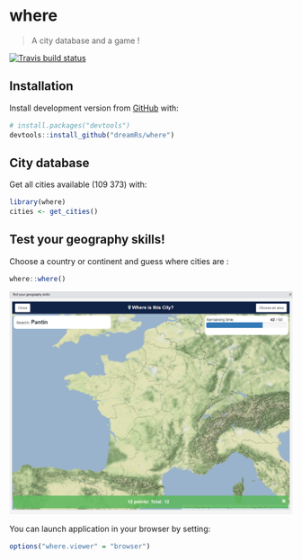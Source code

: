 # where

> A city database and a game !

[![Travis build status](https://travis-ci.org/dreamRs/where.svg?branch=master)](https://travis-ci.org/dreamRs/where)


## Installation

Install development version from [GitHub](https://github.com/) with:

``` r
# install.packages("devtools")
devtools::install_github("dreamRs/where")
```


## City database

Get all cities available (109 373) with:

``` r
library(where)
cities <- get_cities()
```


## Test your geography skills!

Choose a country or continent and guess where cities are :

``` r
where::where()
```

![](img/where.png)


You can launch application in your browser by setting:

```r
options("where.viewer" = "browser")
```


